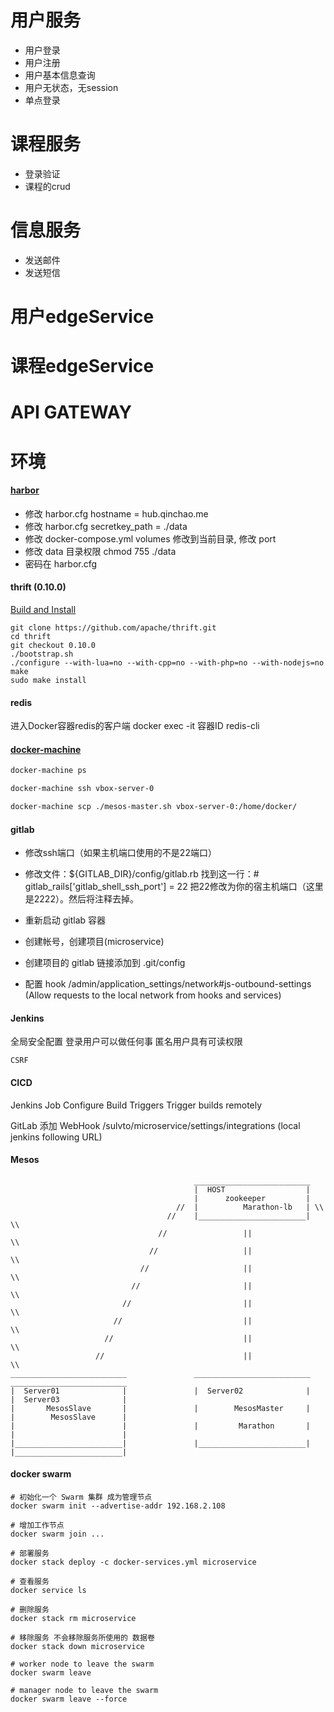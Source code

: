 # 用户服务
- 用户登录
- 用户注册
- 用户基本信息查询
- 用户无状态，无session
- 单点登录

# 课程服务
- 登录验证
- 课程的crud

# 信息服务
- 发送邮件
- 发送短信

# 用户edgeService
# 课程edgeService
# API GATEWAY



# 环境

#### [harbor](https://github.com/goharbor/harbor)
- 修改 harbor.cfg  hostname = hub.qinchao.me 
- 修改 harbor.cfg  secretkey_path = ./data
- 修改 docker-compose.yml volumes 修改到当前目录, 修改 port
- 修改 data 目录权限 chmod 755 ./data
- 密码在 harbor.cfg


#### thrift (0.10.0)
[Build and Install](http://thrift.apache.org/docs/install/centos)
```
git clone https://github.com/apache/thrift.git
cd thrift
git checkout 0.10.0
./bootstrap.sh
./configure --with-lua=no --with-cpp=no --with-php=no --with-nodejs=no
make
sudo make install
```

#### redis
进入Docker容器redis的客户端
docker exec -it 容器ID redis-cli

#### [docker-machine](https://docs.docker.com/v17.12/machine/)

```bash
docker-machine ps
```

```bash
docker-machine ssh vbox-server-0
```

```bash
docker-machine scp ./mesos-master.sh vbox-server-0:/home/docker/
```


#### gitlab

- 修改ssh端口（如果主机端口使用的不是22端口）
- 修改文件：${GITLAB_DIR}/config/gitlab.rb 找到这一行：# gitlab_rails['gitlab_shell_ssh_port'] = 22 把22修改为你的宿主机端口（这里是2222）。然后将注释去掉。

- 重新启动 gitlab 容器
- 创建帐号，创建项目(microservice)
- 创建项目的 gitlab 链接添加到 .git/config
- 配置 hook /admin/application_settings/network#js-outbound-settings (Allow requests to the local network from hooks and services)

#### Jenkins
全局安全配置
	登录用户可以做任何事
  		匿名用户具有可读权限
  	
    CSRF
    


#### CICD

Jenkins
    Job Configure 
        Build Triggers
            Trigger builds remotely
        
GitLab
添加 WebHook  /sulvto/microservice/settings/integrations (local jenkins following  URL)

#### Mesos



```
                                         __________________________
                                         |  HOST                  |
                                         |      zookeeper         |
                                     //  |          Marathon-lb   | \\
                                   //    |________________________|   \\
                                 //                 ||                  \\
                               //                   ||                    \\
                             //                     ||                      \\
                           //                       ||                        \\
                         //                         ||                          \\
                       //                           ||                            \\
                     //                             ||                              \\
                   //                               ||                                \\
__________________________               __________________________            __________________________
|  Server01              |               |  Server02              |            |  Server03              |
|       MesosSlave       |               |        MesosMaster     |            |        MesosSlave      |
|                        |               |         Marathon       |            |                        |
|________________________|               |________________________|            |________________________|

```


#### docker swarm
```shell
# 初始化一个 Swarm 集群 成为管理节点
docker swarm init --advertise-addr 192.168.2.108

# 增加工作节点
docker swarm join ...

# 部署服务
docker stack deploy -c docker-services.yml microservice

# 查看服务
docker service ls

# 删除服务
docker stack rm microservice

# 移除服务 不会移除服务所使用的 数据卷
docker stack down microservice

# worker node to leave the swarm
docker swarm leave

# manager node to leave the swarm
docker swarm leave --force
```